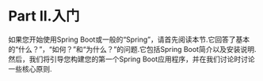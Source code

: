 # Part II.入门

如果您开始使用Spring Boot或一般的“Spring”，请首先阅读本节.它回答了基本的“什么？”，“如何？”和“为什么？”的问题.它包括Spring Boot简介以及安装说明.然后，我们将引导您构建您的第一个Spring Boot应用程序，并在我们讨论时讨论一些核心原则.

